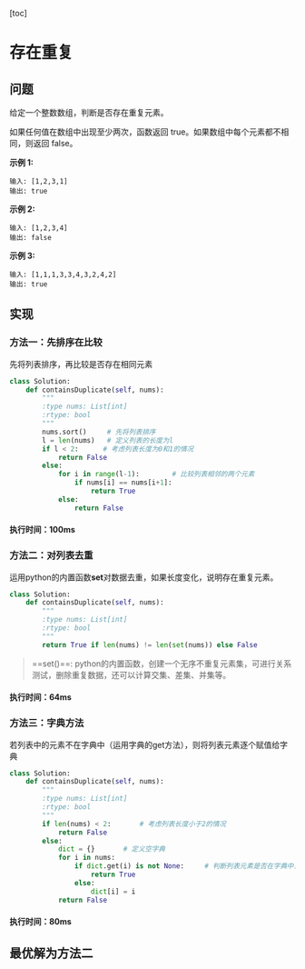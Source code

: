 [toc]
# 存在重复
## 问题
给定一个整数数组，判断是否存在重复元素。

如果任何值在数组中出现至少两次，函数返回 true。如果数组中每个元素都不相同，则返回 false。

**示例 1:**

```
输入: [1,2,3,1]
输出: true
```
**示例 2:**

```
输入: [1,2,3,4]
输出: false
```
**示例 3:**

```
输入: [1,1,1,3,3,4,3,2,4,2]
输出: true
```

## 实现
### 方法一：先排序在比较
先将列表排序，再比较是否存在相同元素

```python
class Solution:
    def containsDuplicate(self, nums):
        """
        :type nums: List[int]
        :rtype: bool
        """
        nums.sort()     # 先将列表排序
        l = len(nums)   # 定义列表的长度为l
        if l < 2:      # 考虑列表长度为0和1的情况
            return False
        else:
            for i in range(l-1):        # 比较列表相邻的两个元素
                if nums[i] == nums[i+1]:
                    return True
            else:
                return False
```
#### 执行时间：100ms


### 方法二：对列表去重
运用python的内置函数**set**对数据去重，如果长度变化，说明存在重复元素。

```python
class Solution:
    def containsDuplicate(self, nums):
        """
        :type nums: List[int]
        :rtype: bool
        """
        return True if len(nums) != len(set(nums)) else False
```
> ==set()==: python的内置函数，创建一个无序不重复元素集，可进行关系测试，删除重复数据，还可以计算交集、差集、并集等。
#### 执行时间：64ms

### 方法三：字典方法
若列表中的元素不在字典中（运用字典的get方法），则将列表元素逐个赋值给字典
```python
class Solution:
    def containsDuplicate(self, nums):
        """
        :type nums: List[int]
        :rtype: bool
        """
        if len(nums) < 2:       # 考虑列表长度小于2的情况
            return False
        else:
            dict = {}       # 定义空字典
            for i in nums:
                if dict.get(i) is not None:     # 判断列表元素是否在字典中，若不在则将该元素添加到字典，若存在则表示列表元素重复
                    return True
                else:
                    dict[i] = i
            return False
```
#### 执行时间：80ms


## 最优解为方法二
